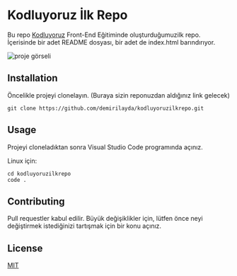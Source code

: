 # **Kodluyoruz İlk Repo**

Bu repo [Kodluyoruz](https://kodluyoruz.org) Front-End Eğitiminde oluşturduğumuzilk repo. İçerisinde bir adet README dosyası, bir adet de index.html barındırıyor.

![proje görseli]()

## Installation

Öncelikle projeyi clonelayın. (Buraya sizin reponuzdan aldığınız link gelecek)

```
git clone https://github.com/demirilayda/kodluyoruzilkrepo.git
```

## Usage

Projeyi cloneladıktan sonra Visual Studio Code programında açınız.

Linux için:

```linux
cd kodluyoruzilkrepo
code .
```
 ## Contributing

 Pull requestler kabul edilir. Büyük değişiklikler için, lütfen önce neyi değiştirmek istediğinizi tartışmak için bir konu açınız.

 ## License

 [MIT](https://mit.edu)



